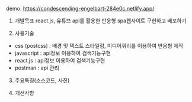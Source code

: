 demo:  https://condescending-engelbart-284e0c.netlify.app/

1. 개발목표
react.js, 유튜브 api를 활용한 반응형 spa웹사이트 구현하고 베포하기

2. 사용기술
- css (postcss) : 배경 및 텍스트 스타일링, 미디어쿼리를 이용하여 반응형 제작
- javascript : api정보 이용하여 검색기능구현
- react.js : api정보 이용하여 검색기능구현
- postman : api 관리

3. 주요특징(소스코드, 사진)


4. 개선사항
